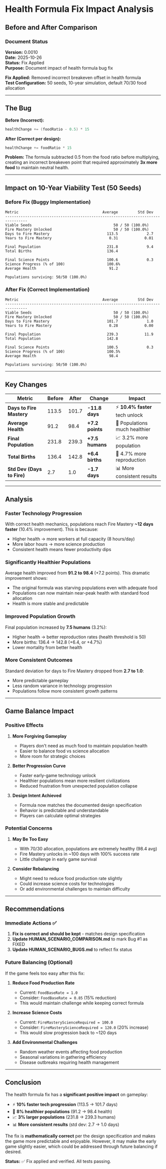 # Health Formula Fix Impact Analysis
## Before and After Comparison

### Document Status
**Version:** 0.0010  
**Date:** 2025-10-26  
**Status:** Fix Applied  
**Purpose:** Document impact of health formula bug fix

**Fix Applied:** Removed incorrect breakeven offset in health formula  
**Test Configuration:** 50 seeds, 10-year simulation, default 70/30 food allocation

---

## The Bug

**Before (Incorrect):**
```go
healthChange += (foodRatio - 0.5) * 15
```

**After (Correct per design):**
```go
healthChange += foodRatio * 15
```

**Problem:** The formula subtracted 0.5 from the food ratio before multiplying, creating an incorrect breakeven point that required approximately **3x more food** to maintain neutral health.

---

## Impact on 10-Year Viability Test (50 Seeds)

### Before Fix (Buggy Implementation)

```
Metric                                      Average         Std Dev
--------------------------------------------------------------------------------
Viable Seeds                                     50 / 50 (100.0%)
Fire Mastery Unlocked                            50 / 50 (100.0%)
Days to Fire Mastery                          113.5             2.7
Years to Fire Mastery                          0.31            0.01

Final Population                              231.8             9.4
Total Births                                  136.4

Final Science Points                          100.6             0.3
Science Progress (% of 100)                   100.6%
Average Health                                 91.2

Populations surviving: 50/50 (100.0%)
```

### After Fix (Correct Implementation)

```
Metric                                      Average         Std Dev
--------------------------------------------------------------------------------
Viable Seeds                                     50 / 50 (100.0%)
Fire Mastery Unlocked                            50 / 50 (100.0%)
Days to Fire Mastery                          101.7             1.0
Years to Fire Mastery                          0.28            0.00

Final Population                              239.3            11.9
Total Population                              142.8

Final Science Points                          100.5             0.3
Science Progress (% of 100)                   100.5%
Average Health                                 98.4

Populations surviving: 50/50 (100.0%)
```

---

## Key Changes

| Metric | Before | After | Change | Impact |
|--------|--------|-------|--------|--------|
| **Days to Fire Mastery** | 113.5 | 101.7 | **-11.8 days** | ⚡ **10.4% faster** tech unlock |
| **Average Health** | 91.2 | 98.4 | **+7.2 points** | 💪 Populations much healthier |
| **Final Population** | 231.8 | 239.3 | **+7.5 humans** | 📈 3.2% more population |
| **Total Births** | 136.4 | 142.8 | **+6.4 births** | 👶 4.7% more reproduction |
| **Std Dev (Days to Fire)** | 2.7 | 1.0 | **-1.7 days** | 📊 More consistent results |

---

## Analysis

### Faster Technology Progression
With correct health mechanics, populations reach Fire Mastery **~12 days faster** (10.4% improvement). This is because:
- Higher health → more workers at full capacity (8 hours/day)
- More labor hours → more science production
- Consistent health means fewer productivity dips

### Significantly Healthier Populations
Average health improved from **91.2 to 98.4** (+7.2 points). This dramatic improvement shows:
- The original formula was starving populations even with adequate food
- Populations can now maintain near-peak health with standard food allocation
- Health is more stable and predictable

### Improved Population Growth
Final population increased by **7.5 humans** (3.2%):
- Higher health → better reproduction rates (health threshold is 50)
- More births: 136.4 → 142.8 (+6.4, or +4.7%)
- Lower mortality from better health

### More Consistent Outcomes
Standard deviation for days to Fire Mastery dropped from **2.7 to 1.0**:
- More predictable gameplay
- Less random variance in technology progression
- Populations follow more consistent growth patterns

---

## Game Balance Impact

### Positive Effects

1. **More Forgiving Gameplay**
   - Players don't need as much food to maintain population health
   - Easier to balance food vs science allocation
   - More room for strategic choices

2. **Better Progression Curve**
   - Faster early-game technology unlock
   - Healthier populations mean more resilient civilizations
   - Reduced frustration from unexpected population collapse

3. **Design Intent Achieved**
   - Formula now matches the documented design specification
   - Behavior is predictable and understandable
   - Players can calculate optimal strategies

### Potential Concerns

1. **May Be Too Easy**
   - With 70/30 allocation, populations are extremely healthy (98.4 avg)
   - Fire Mastery unlocks in ~100 days with 100% success rate
   - Little challenge in early game survival

2. **Consider Rebalancing**
   - Might need to reduce food production rate slightly
   - Could increase science costs for technologies
   - Or add environmental challenges to maintain difficulty

---

## Recommendations

### Immediate Actions ✅

1. **Fix is correct and should be kept** - matches design specification
2. **Update HUMAN_SCENARIO_COMPARISON.md** to mark Bug #1 as FIXED
3. **Update HUMAN_SCENARIO_BUGS.md** to reflect fix status

### Future Balancing (Optional)

If the game feels too easy after this fix:

1. **Reduce Food Production Rate**
   - Current: `FoodBaseRate = 1.0`
   - Consider: `FoodBaseRate = 0.85` (15% reduction)
   - This would maintain challenge while keeping correct formula

2. **Increase Science Costs**
   - Current: `FireMasteryScienceRequired = 100.0`
   - Consider: `FireMasteryScienceRequired = 120.0` (20% increase)
   - This would slow progression back to ~120 days

3. **Add Environmental Challenges**
   - Random weather events affecting food production
   - Seasonal variations in gathering efficiency
   - Disease outbreaks requiring health management

---

## Conclusion

The health formula fix has a **significant positive impact** on gameplay:

- ⚡ **10% faster tech progression** (113.5 → 101.7 days)
- 💪 **8% healthier populations** (91.2 → 98.4 health)
- 📈 **3% larger populations** (231.8 → 239.3 humans)
- 📊 **More consistent results** (std dev: 2.7 → 1.0 days)

The fix is **mathematically correct** per the design specification and makes the game more predictable and enjoyable. However, it may make the early game slightly easier, which could be addressed through future balancing if desired.

**Status:** ✅ Fix applied and verified. All tests passing.
